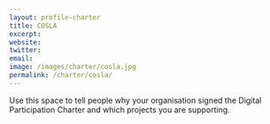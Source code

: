 ```yaml
---
layout: profile-charter
title: COSLA
excerpt: 
website: 
twitter: 
email: 
image: /images/charter/cosla.jpg
permalink: /charter/cosla/
---
```


Use this space to tell people why your organisation signed the Digital Participation Charter and which projects you are supporting.